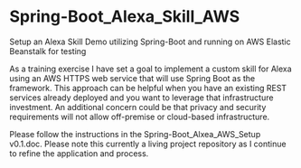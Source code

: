 # Spring-Boot_Alexa_Skill_AWS
Setup an Alexa Skill Demo utilizing Spring-Boot and running on AWS Elastic Beanstalk for testing

As a training exercise I have set a goal to implement a custom skill for Alexa using an AWS HTTPS web service that will use Spring Boot as the framework. This approach can be helpful when you have an existing REST services already deployed and you want to leverage that infrastructure investment. An additional concern could be that privacy and security requirements will not allow off-premise or cloud-based infrastructure.

Please follow the instructions in the Spring-Boot_Alxea_AWS_Setup v0.1.doc. Please note this currently a living project repository as I continue to refine the application and process.
